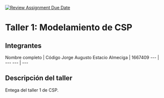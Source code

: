 [![Review Assignment Due Date](https://classroom.github.com/assets/deadline-readme-button-22041afd0340ce965d47ae6ef1cefeee28c7c493a6346c4f15d667ab976d596c.svg)](https://classroom.github.com/a/agiyKqJx)
# Taller 1: Modelamiento de CSP

## Integrantes

Nombre completo | Código
Jorge Augusto Estacio Almeciga | 1667409
--- | ---
--- | ---

## Descripción del taller

Entega del taller 1 de CSP.
